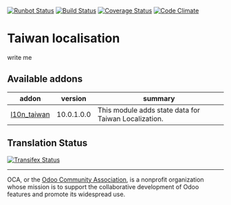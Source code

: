 [![Runbot Status](https://runbot.odoo-community.org/runbot/badge/flat/192/10.0.svg)](https://runbot.odoo-community.org/runbot/repo/github-com-oca-l10n-taiwan-201)
[![Build Status](https://travis-ci.org/OCA/l10n-taiwan.svg?branch=10.0)](https://travis-ci.org/OCA/l10n-taiwan)
[![Coverage Status](https://coveralls.io/repos/OCA/l10n-taiwan/badge.svg?branch=10.0&service=github)](https://coveralls.io/github/OCA/l10n-taiwan?branch=10.0)
[![Code Climate](https://codeclimate.com/github/OCA/l10n-taiwan/badges/gpa.svg)](https://codeclimate.com/github/OCA/l10n-taiwan)

# Taiwan localisation

write me

[//]: # (addons)

Available addons
----------------
addon | version | summary
--- | --- | ---
[l10n_taiwan](l10n_taiwan/) | 10.0.1.0.0 | This module adds state data for Taiwan Localization.

[//]: # (end addons)

Translation Status
------------------
[![Transifex Status](https://www.transifex.com/projects/p/OCA-l10n-taiwan-10-0/chart/image_png)](https://www.transifex.com/projects/p/OCA-l10n-taiwan-10-0)

----

OCA, or the [Odoo Community Association](http://odoo-community.org/), is a nonprofit organization whose
mission is to support the collaborative development of Odoo features and
promote its widespread use.
